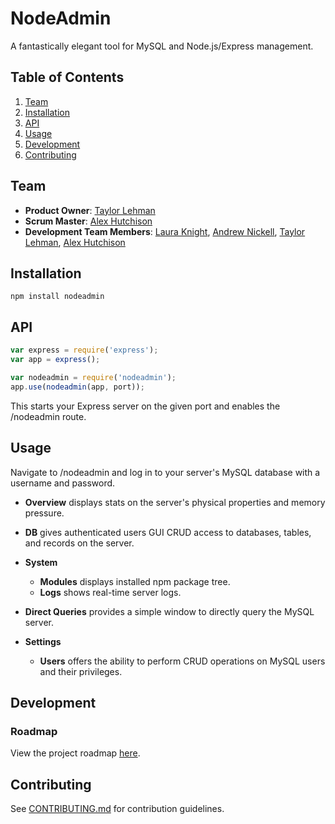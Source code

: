 # NodeAdmin

A fantastically elegant tool for MySQL and Node.js/Express management.


## Table of Contents
1. [Team](#team)
1. [Installation](#installation)
1. [API](#api)
1. [Usage](#usage)
1. [Development](#development)
1. [Contributing](#contributing)

## Team

  - __Product Owner__: [Taylor Lehman](https://github.com/taylorleh)
  - __Scrum Master__: [Alex Hutchison](https://github.com/dutchers)
  - __Development Team Members__: [Laura Knight](https://github.com/ljknight), [Andrew Nickell](https://github.com/nickell-andrew), [Taylor Lehman](https://github.com/taylorleh), [Alex Hutchison](https://github.com/dutchers)

## Installation

```
npm install nodeadmin
```

## API

```javascript
var express = require('express');
var app = express();

var nodeadmin = require('nodeadmin');
app.use(nodeadmin(app, port));
```
This starts your Express server on the given port and enables the /nodeadmin route. 

## Usage

Navigate to /nodeadmin and log in to your server's MySQL database with a username and password.

- **Overview** displays stats on the server's physical properties and memory pressure.

- **DB** gives authenticated users GUI CRUD access to databases, tables, and records on the server.

- **System** 
  - **Modules** displays installed npm package tree.
  - **Logs** shows real-time server logs.

- **Direct Queries** provides a simple window to directly query the MySQL server.

- **Settings** 
  - **Users** offers the ability to perform CRUD operations on MySQL users and their privileges.

## Development

### Roadmap

View the project roadmap [here](https://github.com/nodeadmin/nodeadmin/issues).

## Contributing

See [CONTRIBUTING.md](CONTRIBUTING.md) for contribution guidelines.
